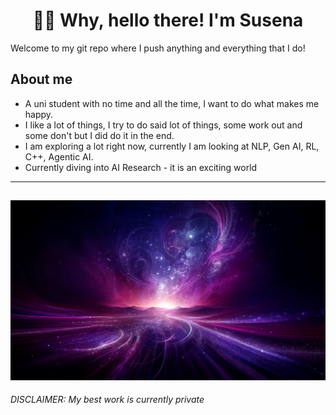 
<h1 align = "center" > 💜✨ Why, hello there! I'm Susena </h1> 

Welcome to my git repo where I push anything and everything that I do!

## About me

- A uni student with no time and all the time, I want to do what makes me happy.
- I like a lot of things, I try to do said lot of things, some work out and some don't but I did do it in the end.
- I am exploring a lot right now, currently I am looking at NLP, Gen AI, RL, C++, Agentic AI.
- Currently diving into AI Research - it is an exciting world
  
---
![Pretty Background](WowBg.jpg)
---

_DISCLAIMER: My best work is currently private_
